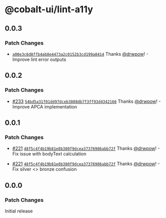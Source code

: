# @cobalt-ui/lint-a11y

## 0.0.3

### Patch Changes

- [`a00e3c6d8ffb4ab8e4473a2c0152b3cd199a8414`](https://github.com/terrazzoapp/terrazzo/commit/a00e3c6d8ffb4ab8e4473a2c0152b3cd199a8414) Thanks [@drwpow](https://github.com/drwpow)! - Improve lint error outputs

## 0.0.2

### Patch Changes

- [#233](https://github.com/terrazzoapp/terrazzo/pull/233) [`54bd5a31f01dd97dceb3808db7f3ff93d4342166`](https://github.com/terrazzoapp/terrazzo/commit/54bd5a31f01dd97dceb3808db7f3ff93d4342166) Thanks [@drwpow](https://github.com/drwpow)! - Improve APCA implementation

## 0.0.1

### Patch Changes

- [#221](https://github.com/terrazzoapp/terrazzo/pull/221) [`48f5c4f4b19b81e8b380f9dcea37376986abb72f`](https://github.com/terrazzoapp/terrazzo/commit/48f5c4f4b19b81e8b380f9dcea37376986abb72f) Thanks [@drwpow](https://github.com/drwpow)! - Fix issue with bodyText calculation

- [#221](https://github.com/terrazzoapp/terrazzo/pull/221) [`48f5c4f4b19b81e8b380f9dcea37376986abb72f`](https://github.com/terrazzoapp/terrazzo/commit/48f5c4f4b19b81e8b380f9dcea37376986abb72f) Thanks [@drwpow](https://github.com/drwpow)! - Fix silver <> bronze confusion

## 0.0.0

### Patch Changes

Initial release
